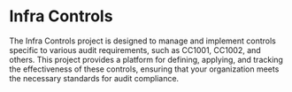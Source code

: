 # Infra Controls

The Infra Controls project is designed to manage and implement controls specific
to various audit requirements, such as CC1001, CC1002, and others. This project
provides a platform for defining, applying, and tracking the effectiveness of
these controls, ensuring that your organization meets the necessary standards
for audit compliance.
